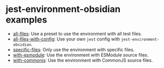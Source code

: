 # jest-environment-obsidian examples

-   [all-files](./all-files/): Use a preset to use the environment with all test files.
-   [all-files-with-config](./all-files-with-config/): Use your own `jest` config with `jest-environment-obsidian`.
-   [specific-files](./specific-files/): Only use the environment with specific files.
-   [with-esmodule](./with-esmodule/): Use the environment with ESModule source files.
-   [with-commonjs](./with-commonjs/): Use the environment with CommonJS source files.
